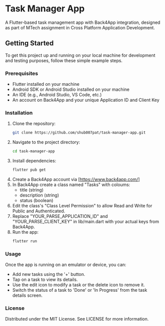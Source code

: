 # Task Manager App

A Flutter-based task management app with Back4App integration, designed as part of MTech assignment in Cross Platform Application Development.

## Getting Started

To get this project up and running on your local machine for development and testing purposes, follow these simple example steps.

### Prerequisites

- Flutter installed on your machine
- Android SDK or Android Studio installed on your machine
- An IDE (e.g., Android Studio, VS Code, etc.)
- An account on Back4App and your unique Application ID and Client Key

### Installation

1. Clone the repository:
   ```sh
   git clone https://github.com/shub007pat/task-manager-app.git
2. Navigate to the project directory:
   ```sh
   cd task-manager-app
3. Install dependencies:
   ```sh
   flutter pub get
4. Create a Back4App account via [https://www.back4app.com/]
5. In Back4App create a class named "Tasks" with coloums:
   - title (string)
   - description (string)
   - status (boolean)
6. Edit the class's "Class Level Permission" to allow Read and Write for Public and Authenticated.
7. Replace "YOUR_PARSE_APPLICATION_ID" and "YOUR_PARSE_CLIENT_KEY" in lib/main.dart with your actual keys from Back4App.
8. Run the app:
   ```sh
   flutter run

### Usage

Once the app is running on an emulator or device, you can:

- Add new tasks using the '+' button.
- Tap on a task to view its details.
- Use the edit icon to modify a task or the delete icon to remove it.
- Switch the status of a task to 'Done' or 'In Progress' from the task details screen.

### License

Distributed under the MIT License. See LICENSE for more information.
